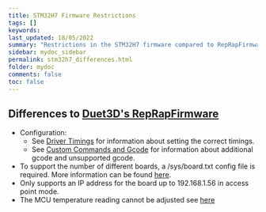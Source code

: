 ```yaml
---
title: STM32H7 Firmware Restrictions
tags: []
keywords: 
last_updated: 18/05/2022
summary: "Restrictions in the STM32H7 firmware compared to RepRapFirmware available on Duet3D hardware"
sidebar: mydoc_sidebar
permalink: stm32h7_differences.html
folder: mydoc
comments: false
toc: false
---
```


## Differences to [Duet3D's RepRapFirmware](https://github.com/Duet3D/RepRapFirmware)

* Configuration:
  * See [Driver Timings](driver_timings.html) for information about setting the correct timings.
  * See [Custom Commands and Gcode](custom.html) for information about additional gcode and unsupported gcode.  
* To support the number of different boards, a /sys/board.txt config file is required. More information can be found [here](board_txt.html).  
* Only supports an IP address for the board up to 192.168.1.56 in access point mode.
* The MCU temperature reading cannot be adjusted see [here](https://discord.com/channels/711873626080804914/746105511421804644/922959711752581140)
